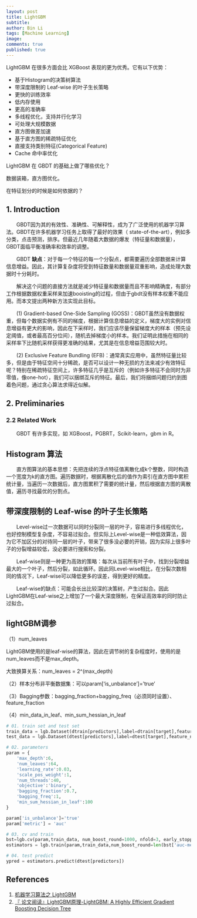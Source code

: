 ```yaml
---
layout: post
title: LightGBM
subtitle:
author: Bin Li
tags: [Machine Learning]
image: 
comments: true
published: true
---
```


LightGBM 在很多方面会比 XGBoost 表现的更为优秀。它有以下优势：
* 基于Histogram的决策树算法
* 带深度限制的 Leaf-wise 的叶子生长策略
* 更快的训练效率
* 低内存使用
* 更高的准确率
* 多线程优化，支持并行化学习
* 可处理大规模数据
* 直方图做差加速
* 基于直方图的稀疏特征优化
* 直接支持类别特征(Categorical Feature)
* Cache 命中率优化

LightGBM 在 GBDT 的基础上做了哪些优化？

数据装箱，直方图优化。

在特征划分的时候是如何依据的？

## 1. Introduction
　　GBDT因为其的有效性、准确性、可解释性，成为了广泛使用的机器学习算法。GBDT在许多机器学习任务上取得了最好的效果（ state-of-the-art），例如多分类，点击预测，排序。但最近几年随着大数据的爆发（特征量和数据量），GBDT面临平衡准确率和效率的调整。

　　GBDT **缺点**：对于每一个特征的每一个分裂点，都需要遍历全部数据来计算信息增益。因此，其计算复杂度将受到特征数量和数据量双重影响，造成处理大数据时十分耗时。

　　解决这个问题的直接方法就是减少特征量和数据量而且不影响精确度，有部分工作根据数据权重采样来加速booisting的过程，但由于gbdt没有样本权重不能应用。而本文提出两种新方法实现此目标。

　　(1) Gradient-based One-Side Sampling (GOSS)：GBDT虽然没有数据权重，但每个数据实例有不同的梯度，根据计算信息增益的定义，梯度大的实例对信息增益有更大的影响，因此在下采样时，我们应该尽量保留梯度大的样本（预先设定阈值，或者最高百分位间），随机去掉梯度小的样本。我们证明此措施在相同的采样率下比随机采样获得更准确的结果，尤其是在信息增益范围较大时。

　　(2) Exclusive Feature Bundling (EFB)：通常真实应用中，虽然特征量比较多，但是由于特征空间十分稀疏，是否可以设计一种无损的方法来减少有效特征呢？特别在稀疏特征空间上，许多特征几乎是互斥的（例如许多特征不会同时为非零值，像one-hot），我们可以捆绑互斥的特征。最后，我们将捆绑问题归约到图着色问题，通过贪心算法求得近似解。

## 2. Preliminaries
### 2.2 Related Work
　　GBDT 有许多实现，如 XGBoost，PGBRT，Scikit-learn，gbm in R。


## Histogram 算法
　　直方图算法的基本思想：先把连续的浮点特征值离散化成k个整数，同时构造一个宽度为k的直方图。遍历数据时，根据离散化后的值作为索引在直方图中累积统计量，当遍历一次数据后，直方图累积了需要的统计量，然后根据直方图的离散值，遍历寻找最优的分割点。

## 带深度限制的 Leaf-wise 的叶子生长策略
　　Level-wise过一次数据可以同时分裂同一层的叶子，容易进行多线程优化，也好控制模型复杂度，不容易过拟合。但实际上Level-wise是一种低效算法，因为它不加区分的对待同一层的叶子，带来了很多没必要的开销，因为实际上很多叶子的分裂增益较低，没必要进行搜索和分裂。

　　Leaf-wise则是一种更为高效的策略：每次从当前所有叶子中，找到分裂增益最大的一个叶子，然后分裂，如此循环。因此同Level-wise相比，在分裂次数相同的情况下，Leaf-wise可以降低更多的误差，得到更好的精度。

　　Leaf-wise的缺点：可能会长出比较深的决策树，产生过拟合。因此LightGBM在Leaf-wise之上增加了一个最大深度限制，在保证高效率的同时防止过拟合。


## lightGBM调参
（1）num_leaves

LightGBM使用的是leaf-wise的算法，因此在调节树的复杂程度时，使用的是num_leaves而不是max_depth。

大致换算关系：num_leaves = 2^(max_depth)

（2）样本分布非平衡数据集：可以param[‘is_unbalance’]=’true’

（3）Bagging参数：bagging_fraction+bagging_freq（必须同时设置）、feature_fraction

（4）min_data_in_leaf、min_sum_hessian_in_leaf


```python
# 01. train set and test set
train_data = lgb.Dataset(dtrain[predictors],label=dtrain[target],feature_name=list(dtrain[predictors].columns), categorical_feature=dummies)
test_data = lgb.Dataset(dtest[predictors],label=dtest[target],feature_name=list(dtest[predictors].columns), categorical_feature=dummies)

# 02. parameters
param = {
    'max_depth':6,
    'num_leaves':64,
    'learning_rate':0.03,
    'scale_pos_weight':1,
    'num_threads':40,
    'objective':'binary',
    'bagging_fraction':0.7,
    'bagging_freq':1,
    'min_sum_hessian_in_leaf':100
}

param['is_unbalance']='true'
param['metric'] = 'auc'

# 03. cv and train
bst=lgb.cv(param,train_data, num_boost_round=1000, nfold=3, early_stopping_rounds=30)
estimators = lgb.train(param,train_data,num_boost_round=len(bst['auc-mean']))

# 04. test predict
ypred = estimators.predict(dtest[predictors])
```

## References
1. [机器学习算法之 LightGBM](https://www.biaodianfu.com/lightgbm.html)
2. [『 论文阅读』LightGBM原理-LightGBM: A Highly Efficient Gradient Boosting Decision Tree](https://blog.csdn.net/shine19930820/article/details/79123216)
